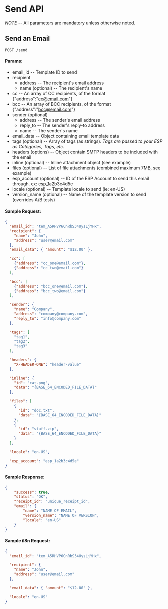 # Send API

*NOTE* -- All parameters are mandatory unless otherwise noted.

## Send an Email

`POST /send`

#### Params:

- email_id                  -- Template ID to send
- recipient
   - address                -- The recipient's email address
   - name (optional)        -- The recipient's name
- cc                        -- An array of CC recipients, of the format {"address":"cc@email.com"}
- bcc                       -- An array of BCC recipients, of the format {"address":"bcc@email.com"}
- sender (optional)
   - address                -- The sender's email address
   - reply_to               -- The sender's reply-to address
   - name                   -- The sender's name
- email_data                -- Object containing email template data
- tags (optional)           -- Array of tags (as strings). _Tags are passed to your ESP as Categories, Tags, etc._
- headers (options)         -- Object contain SMTP headers to be included with the email
- inline (optional)         -- Inline attachment object (see example)
- files (optional)          -- List of file attachments (combined maximum 7MB, see example)
- esp\_account (optional)   -- ID of the ESP Account to send this email through. ex: esp\_1a2b3c4d5e
- locale (optional)         -- Template locale to send (ie: en-US)
- version_name (optional)   -- Name of the template version to send (overrides A/B tests)

#### Sample Request:

```json
{
  "email_id": "tem_A5RHVP6CnRbS34UysLjYHx",
  "recipient": {
    "name": "John",
    "address": "user@email.com"
  },
  "email_data": { "amount": "$12.00" },

  "cc": [
    {"address": "cc_one@email.com"},
    {"address": "cc_two@email.com"}
  ],

  "bcc": [
    {"address": "bcc_one@email.com"},
    {"address": "bcc_two@email.com"}
  ],

  "sender": {
    "name": "Company",
    "address": "company@company.com",
    "reply_to": "info@company.com"
  },

  "tags": [
    "tag1",
    "tag2",
    "tag3"
  ],

  "headers": {
    "X-HEADER-ONE": "header-value"
  },

  "inline": {
    "id": "cat.png",
    "data": "{BASE_64_ENCODED_FILE_DATA}"
  },

  "files": [
    {
      "id": "doc.txt",
      "data": "{BASE_64_ENCODED_FILE_DATA}"
    },
    {
      "id": "stuff.zip",
      "data": "{BASE_64_ENCODED_FILE_DATA}"
    }
  ],

  "locale": "en-US",

  "esp_account": "esp_1a2b3c4d5e"
}
```

#### Sample Response:

```json
{
    "success": true,
    "status": "OK",
    "receipt_id": "unique_receipt_id",
    "email": {
        "name": "NAME OF EMAIL",
        "version_name": "NAME OF VERSION",
        "locale": "en-US"
    }
}
```

#### Sample il8n Request:

```json
{
  "email_id": "tem_A5RHVP6CnRbS34UysLjYHx",

  "recipient": {
    "name": "John",
    "address": "user@email.com"
  },

  "email_data": { "amount": "$12.00" },

  "locale": "en-US"
}
```
